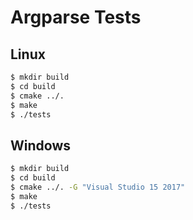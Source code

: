 # Argparse Tests

## Linux

```bash
$ mkdir build
$ cd build
$ cmake ../.
$ make
$ ./tests
```

## Windows

```bash
$ mkdir build
$ cd build
$ cmake ../. -G "Visual Studio 15 2017"
$ make
$ ./tests
```
